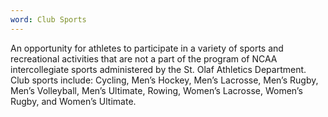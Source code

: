 ```yaml
---
word: Club Sports
---
```


An opportunity for athletes to participate in a variety of sports and recreational activities that are not a part of the program of NCAA intercollegiate sports administered by the St. Olaf Athletics Department. Club sports include: Cycling, Men’s Hockey, Men’s Lacrosse, Men’s Rugby, Men’s Volleyball, Men’s Ultimate, Rowing, Women’s Lacrosse, Women’s Rugby, and Women’s Ultimate.
